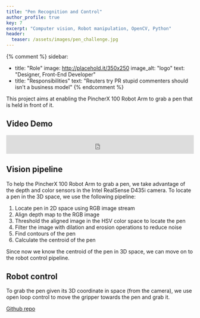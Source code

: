 ```yaml
---
title: "Pen Recognition and Control"
author_profile: true
key: 7
excerpt: "Computer vision, Robot manipulation, OpenCV, Python"
header:
  teaser: /assets/images/pen_challenge.jpg
---
```


{% comment %} 
sidebar:
  - title: "Role"
    image: http://placehold.it/350x250
    image_alt: "logo"
    text: "Designer, Front-End Developer"
  - title: "Responsibilities"
    text: "Reuters try PR stupid commenters should isn't a business model"
{% endcomment %} 

This project aims at enabling the PincherX 100 Robot Arm to grab a pen that is held in front of it. 

## Video Demo
<iframe
    width="100%"
    height="50px"
    src="https://www.youtube.com/embed/3gHIJdR31I4"
    frameborder="0"
    allow="autoplay; encrypted-media"
    allowfullscreen
>
</iframe>

## Vision pipeline
To help the PincherX 100 Robot Arm to grab a pen, we take advantage 
of the depth and color sensors in the Intel RealSense D435i camera. 
To locate a pen in the 3D space, we use the following pipeline:
1. Locate pen in 2D space using RGB image stream
2. Align depth map to the RGB image
3. Threshold the aligned image in the HSV color space to locate the pen
4. Filter the image with dilation and erosion operations to reduce noise
5. Find contours of the pen
6. Calculate the centroid of the pen   


Since now we know the centroid of the pen in 3D space, 
we can move on to the robot control pipeline. 

## Robot control
To grab the pen given its 3D coordinate in space (from the camera), 
we use open loop control to move the gripper towards the pen and grab it.

[Github repo](https://github.com/hang-yin/Pen_Challenge)
